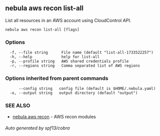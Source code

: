 ## nebula aws recon list-all

List all resources in an AWS account using CloudControl API.

```
nebula aws recon list-all [flags]
```

### Options

```
  -f, --file string      File name (default "list-all-1733522257")
  -h, --help             help for list-all
  -p, --profile string   AWS shared credentials profile
  -r, --regions string   Comma separated list of AWS regions
```

### Options inherited from parent commands

```
      --config string   config file (default is $HOME/.nebula.yaml)
  -o, --output string   output directory (default "output")
```

### SEE ALSO

* [nebula aws recon](nebula_aws_recon.md)	 - AWS recon modules

###### Auto generated by spf13/cobra
